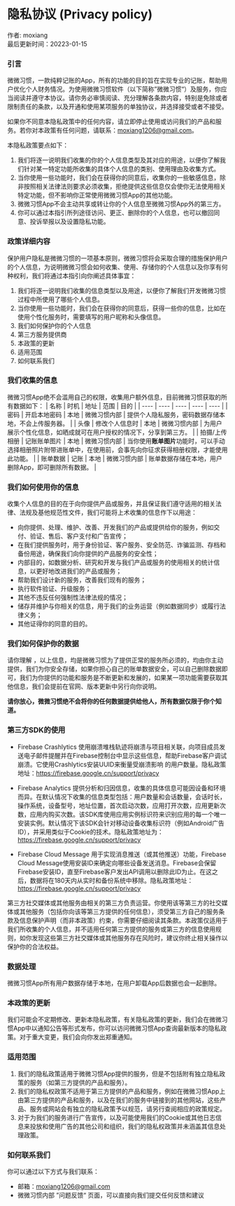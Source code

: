 # 隐私协议 (Privacy policy)

作者: moxiang  
最后更新时间：20223-01-15

### 引言
微微习惯，一款纯粹记账的App，所有的功能的目的旨在实现专业的记账，帮助用户优化个人财务情况。为使用微微习惯软件（以下简称”微微习惯“）及服务，你应当阅读并遵守本协议。请你务必审慎阅读、充分理解各条款内容，特别是免除或者限制责任的条款，以及开通和使用某项服务的单独协议，并选择接受或者不接受。

如果你不同意本隐私政策中的任何内容，请立即停止使用或访问我们的产品和服务。若你对本政策有任何问题，请联系：moxiang1206@gmail.com。

本隐私政策要点如下：
1. 我们将逐一说明我们收集的你的个人信息类型及其对应的用途，以便你了解我们针对某一特定功能所收集的具体个人信息的类别、使用理由及收集方式。
2. 当你使用一些功能时，我们会在获得你的同意后，收集你的一些敏感信息，除非按照相关法律法则要求必须收集，拒绝提供这些信息仅会使你无法使用相关特定功能，但不影响你正常使用微微习惯App的其他功能。
3. 微微习惯App不会主动共享或转让你的个人信息至微微习惯App外的第三方。
4. 你可以通过本指引所列途径访问、更正、删除你的个人信息，也可以撤回同意、投诉举报以及设置隐私功能。

### 政策详细内容
保护用户隐私是微微习惯的一项基本原则，微微习惯将会采取合理的措施保护用户的个人信息，为说明微微习惯会如何收集、使用、存储你的个人信息以及你享有何种权利，我们将通过本指引向你阐述具体事宜：
1. 我们将逐一说明我们收集的信息类型以及用途，以便你了解我们开发微微习惯过程中所使用了哪些个人信息。
2. 当你使用一些功能时，我们会在获得你的同意后，获得一些你的信息，比如在使用个性化服务时，需要填写的用户昵称和头像信息。
3. 我们如何保护你的个人信息
4. 第三方服务提供商
5. 本政策的更新
6. 适用范围
7. 如何联系我们

### 我们收集的信息
微微习惯App绝不会滥用自己的权限，收集用户额外信息，目前微微习惯获取的所有数据如下：
| 名称 | 时机 | 地址 | 范围 | 目的 |
| ---- | ---- | ---- | ---- | ---- |
| 密码 | 开启本地密码 | 本地 | 微微习惯内部 | 提供个人隐私服务，密码数据存储本地，不会上传服务器。 |
| 头像 | 修改个人信息时 | 本地 | 微微习惯内部 | 为用户展示个性化信息，如晒成就可在用户授权的情况下，分享到第三方。 |
| 拍摄/上传相册 | 记账账单图片 | 本地 | 微微习惯内部 | 当你使用**账单图片**功能时，可以手动选择相册照片附带进账单中，在使用前，会事先向你征求获得相册权限，才能使用此功能。 |
| 账单数据 | 记账 | 本地 | 微微习惯内部 | 账单数据存储在本地，用户删除App，即可删除所有数据。 |

### 我们如何使用你的信息
收集个人信息的目的在于向你提供产品或服务，并且保证我们遵守适用的相关法律、法规及基他规范性文件，我们可能将上术收集的信息作下以用途：
- 向你提供、处理、维护、改善、开发我们的产品或提供给你的服务，例如交付、验证、售后、客户支付和广告宣传；
- 在我们提供服务时，用于身份验证、客户服务、安全防范、诈骗监测、存档和备份用途，确保我们向你提供的产品服务的安全性；
- 内部目的，如数据分析、研究和开发与我们产品或服务的使用相关的统计信息，以更好地改进我们的产品或服务；
- 帮助我们设计新的服务，改善我们现有的服务；
- 执行软件验证、升级服务；
- 其他不违反任何强制性法律法规的情况；
- 储存并维护与你相关的信息，用于我们的业务运营（例如数据同步）或履行法律义务；
- 其他证得你的同意的目的。

### 我们如何保护你的数据
请你理解 ，以上信息，均是微微习惯为了提供正常的服务所必须的，均由你主动提供，我们为你安全存储，如果你担心自己的账单数据安全，可以自己删除数据即可，我们为你提供的功能和服务是不断更新和发展的，如果某一项功能需要获取其他信息，我们会提前在官网、版本更新中另行向你说明。

**请你放心，微微习惯绝不会将你的任何数据提供给他人，所有数据仅限于你个知道。**

### 第三方SDK的使用
- Firebase Crashlytics 使用崩溃堆栈轨迹将崩溃与项目相关联，向项目成员发送电子邮件提醒并在Firebase控制台中显示这些信息，帮助Firebase客户调试崩溃。它使用Crashlytics安装UUID来衡量受崩溃影响 的用户数量。隐私政策地址：https://firebase.google.cn/support/privacy
  
- Firebase Analytics 提供分析和归因信息，收集的具体信息可能因设备和环境而异。在默认情况下收集的信息类型包括：用户数量和会话数量，会话时长，操作系统，设备型号，地址位置，首次启动次数，应用打开次数，应用更新次数，应用内购买次数。该SDK库使用应用实例标识符来识别应用的每一个唯一安装实例。默认情况下该SDK会针对移动设备收集标识符（例如Android广告ID），并采用类似于Cookie的技术。隐私政策地址为：https://firebase.google.cn/support/privacy

- Firebase Cloud Message 用于实现消息推送（或其他推送）功能，Firebase Cloud Message使用安装ID来确定向哪些设备发送消息。Firebase会保留Firebase安装ID，直至Firebase客户发出API调用以删除此ID为止。在这之后，数据将在180天内从实时和备份系统中移除。隐私政策地址：https://firebase.google.cn/support/privacy

第三方社交媒体或其他服务由相关的第三方负责运营。你使用该等第三方的社交媒体或其他服务（包括你向该等第三方提供的任何信息），须受第三方自己的服务条款及信息保护声明（而非本政策）约束，你需要仔细阅读其条款。本政策仅适用于我们所收集的个人信息，并不适用任何第三方提供的服务或第三方的信息使用规则，如你发现这些第三方社交媒体或其他服务存在风险时，建议你终止相关操作以保护你的合法权益。

### 数据处理
微微习惯App所有用户数据存储于本地，在用户卸载App后数据也会一起删除。

### 本政策的更新
我们可能会不定期修改、更新本隐私政策，有关隐私政策的更新，我们会在微微习惯App中以通知公告等形式发布，你可以访问微微习惯App查询最新版本的隐私政策。对于重大变更，我们会向你发出郑重通知。

### 适用范围
1. 我们的隐私政策适用于微微习惯App提供的服务，但是不包括附有独立隐私政策的服务（如第三方提供的产品和服务）。
2. 我们的隐私权政策不适用于第三方提供的产品和服务，例如在微微习惯App上由第三方提供的产品和服务，以及在我们的服务中链接到的其他网站，这些产品、服务或网站会有独立的隐私政策予以规范，请另行查阅相应的政策规定。
3. 对于为我们的服务进行广告宣传，以及可能使用我们的Cookie或其他日志信息来投放和使用广告的其他公司和组织，我们的隐私权政策并未涵盖其信息处理政策。

### 如何联系我们
你可以通过以下方式与我们联系：
- 邮箱：moxiang1206@gmail.com
- 微微习惯内部 ”问题反馈“ 页面，可以直接向我们提交任何反馈和建议